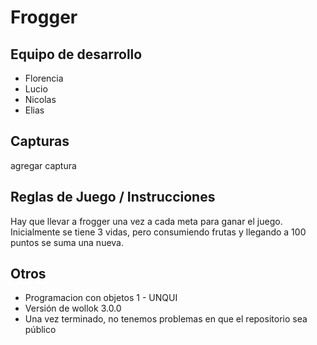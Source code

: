 # Frogger

## Equipo de desarrollo

- Florencia
- Lucio
- Nicolas
- Elias

## Capturas

agregar captura

## Reglas de Juego / Instrucciones

Hay que llevar a frogger una vez a cada meta para ganar el juego. Inicialmente se tiene 3 vidas, pero consumiendo frutas y llegando a 100 puntos se suma una nueva.


## Otros

- Programacion con objetos 1 - UNQUI
- Versión de wollok 3.0.0
- Una vez terminado, no tenemos problemas en que el repositorio sea público
